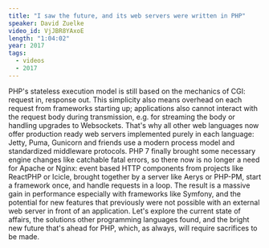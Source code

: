 ```yaml
---
title: "I saw the future, and its web servers were written in PHP"
speaker: David Zuelke
video_id: VjJBR8YAxoE
length: "1:04:02"
year: 2017
tags:
  - videos
  - 2017
---
```


PHP's stateless execution model is still based on the mechanics of CGI: request in, response out. This simplicity also means overhead on each request from frameworks starting up; applications also cannot interact with the request body during transmission, e.g. for streaming the body or handling upgrades to Websockets. That's why all other web languages now offer production ready web servers implemented purely in each language: Jetty, Puma, Gunicorn and friends use a modern process model and standardized middleware protocols. PHP 7 finally brought some necessary engine changes like catchable fatal errors, so there now is no longer a need for Apache or Nginx: event based HTTP components from projects like ReactPHP or Icicle, brought together by a server like Aerys or PHP-PM, start a framework once, and handle requests in a loop. The result is a massive gain in performance especially with frameworks like Symfony, and the potential for new features that previously were not possible with an external web server in front of an application. Let's explore the current state of affairs, the solutions other programming languages found, and the bright new future that's ahead for PHP, which, as always, will require sacrifices to be made.
